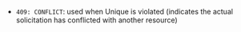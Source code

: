  * `409: CONFLICT`: used when Unique is violated (indicates the actual solicitation has conflicted with another resource)